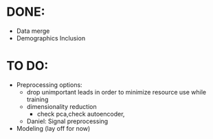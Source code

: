 # DONE:
- Data merge
- Demographics Inclusion



# TO DO:
- Preprocessing options:
	- drop unimportant leads in order to minimize resource use while training
	- dimensionality reduction 
		- check pca,check autoencoder, 
	- Daniel: Signal preprocessing 
- Modeling (lay off for now)
